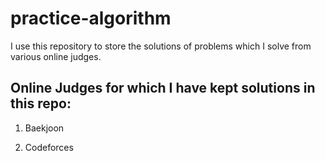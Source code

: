 # practice-algorithm

I use this repository to store the solutions of problems which I solve from various online judges.

## Online Judges for which I have kept solutions in this repo:

1. Baekjoon

2. Codeforces